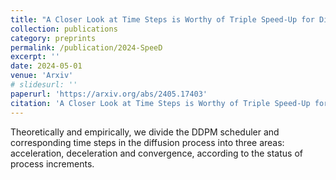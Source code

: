 ```yaml
---
title: "A Closer Look at Time Steps is Worthy of Triple Speed-Up for Diffusion Model Training"
collection: publications
category: preprints
permalink: /publication/2024-SpeeD
excerpt: ''
date: 2024-05-01
venue: 'Arxiv'
# slidesurl: ''
paperurl: 'https://arxiv.org/abs/2405.17403'
citation: 'A Closer Look at Time Steps is Worthy of Triple Speed-Up for Diffusion Model Training. Arxiv. K. Wang*, Y. Zhou*, M. Shi*, Z. Yuan, Y. Shang, X. Peng, H. Zhang, Y. You'
---
```


Theoretically and empirically, we divide the DDPM scheduler and corresponding time steps in the diffusion process into three areas: acceleration, deceleration and convergence, according to the status of process increments.